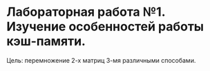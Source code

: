 # Лабораторная работа №1. Изучение особенностей работы кэш-памяти.

Цель: перемножение 2-х матриц 3-мя различными способами.
